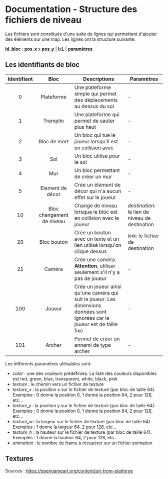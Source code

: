 # Documentation - Structure des fichiers de niveau

Les fichiers sont constitués d'une suite de lignes qui permettent d'ajouter des éléments sur une map.
Les lignes ont la structure suivante:

**id_bloc** : **pos_x** x **pos_y** | **l**x**L** | **paramètres**



## Les identifiants de bloc

|Identifiant|Bloc|Descriptions|Paramètres|
|:-----------:|:----:|------------|----------|
|0|Plateforme|Une plateforme simple qui permet des déplacements au dessus du sol| - |
|1|Tremplin|Une plateforme qui permet de sauter plus haut| - |
|2|Bloc de mort| Un bloc qui tue le joueur lorsqu'il est en collision avec| - |
|3|Sol| Un bloc utilisé pour le sol| - |
|4|Mur| Un bloc permettant de créer un mur| - |
|5|Element de décor| Crée un élément de décor qui n'a aucun effet sur le joueur| - |
|10|Bloc changement de niveau|Change de niveau lorsque le bloc est en collision avec le joueur|*destination*: le lien de niveau de destination|
|20|Bloc bouton|Crée un bouton avec un texte et un lien utilisé lorsqu'on clique dessus|*link*: le fichier de destination|
|21|Caméra|Crée une caméra. **Attention**, utiliser seulement s'il n'y a pas de joueur| - |
|100|Joueur| Crée un joueur ainsi qu'une caméra qui suit le joueur. Les dimensions données sont ignorées car le joueur est de taille fixe| - |
|101|Archer| Permet de créer un ennemi de type archer |-|-|


Les différents paramètres utilisables sont:
- *color* : une des couleurs prédéfinies. La liste des couleurs disponibles est red, green, blue, transparent, white, black, pink
- *texture* : le chemin vers un fichier de texture
- *texture_x* : la position x sur le fichier de texture (par bloc de taille 64). Exemples : 0 donne la position 0, 1 donne la position 64, 2 pour 128, etc... 
- *texture_y* : la position y sur le fichier de texture (par bloc de taille 64). Exemples : 0 donne la position 0, 1 donne la position 64, 2 pour 128, etc... 
- *texture_w* : la largeur sur le fichier de texture (par bloc de taille 64). Exemples : 1 donne la largeur 64, 2 pour 128, etc... 
- *texture_h* : la hauteur sur le fichier de texture (par bloc de taille 64). Exemples : 1 donne la hauteur 64, 2 pour 128, etc... 
- *animation* : le nombre de frame à récupérer sur un fichier animation


## Textures

Sources : https://opengameart.org/content/art-from-platforge